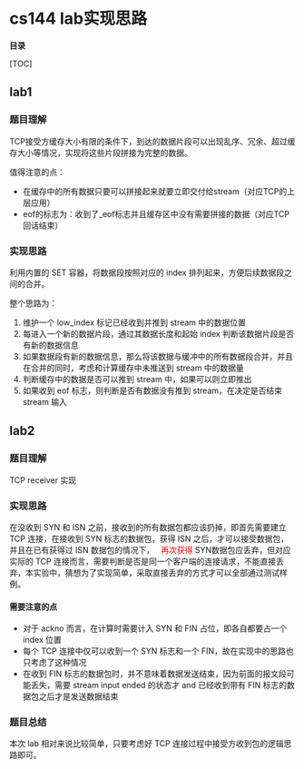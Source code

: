 # cs144 lab实现思路

**目录** 

[TOC]

## lab1

### 题目理解

TCP接受方缓存大小有限的条件下，到达的数据片段可以出现乱序、冗余、超过缓存大小等情况，实现将这些片段拼接为完整的数据。

值得注意的点：

- 在缓存中的所有数据只要可以拼接起来就要立即交付给stream（对应TCP的上层应用）
- eof的标志为：收到了_eof标志并且缓存区中没有需要拼接的数据（对应TCP回话结束）



### 实现思路

利用内置的 SET 容器，将数据段按照对应的 index 排列起来，方便后续数据段之间的合并。

整个思路为：

1. 维护一个 low_index 标记已经收到并推到 stream 中的数据位置
2. 每进入一个新的数据片段，通过其数据长度和起始 index 判断该数据片段是否有新的数据信息
3. 如果数据段有新的数据信息，那么将该数据与缓冲中的所有数据段合并，并且在合并的同时，考虑和计算缓存中未推送到 stream 中的数据量
4. 判断缓存中的数据是否可以推到 stream 中，如果可以则立即推出
5. 如果收到 eof 标志，则判断是否有数据没有推到 stream，在决定是否结束 stream 输入



## lab2

### 题目理解

TCP receiver 实现

### 实现思路

在没收到 SYN 和 ISN 之前，接收到的所有数据包都应该扔掉，即首先需要建立 TCP 连接，在接收到 SYN 标志的数据包，获得 ISN 之后，才可以接受数据包，并且在已有获得过 ISN 数据包的情况下，  <font color = 'red'> 再次获得</font> SYN数据包应丢弃，但对应实际的 TCP 连接而言，需要判断是否是同一个客户端的连接请求，不能直接丢弃，本实验中，猜想为了实现简单，采取直接丢弃的方式才可以全部通过测试样例。

#### 需要注意的点

- 对于 ackno 而言，在计算时需要计入 SYN 和 FIN 占位，即各自都要占一个 index 位置
- 每个 TCP 连接中仅可以收到一个 SYN 标志和一个 FIN，故在实现中的思路也只考虑了这种情况
- 在收到 FIN 标志的数据包时，并不意味着数据发送结束，因为前面的报文段可能丢失，需要 stream input ended 的状态才 and 已经收到带有 FIN 标志的数据包之后才是发送数据结束



### 题目总结

本次 lab 相对来说比较简单，只要考虑好 TCP 连接过程中接受方收到包的逻辑思路即可。
